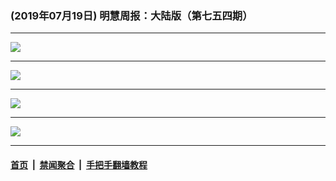### (2019年07月19日) 明慧周报：大陆版（第七五四期） 

---

<img src="http://qikan.minghui.org/mhqkpage/qikanimage/2019/07/19/mhzb_754_pdf-online1.png"/><hr/>
<img src="http://qikan.minghui.org/mhqkpage/qikanimage/2019/07/19/mhzb_754_pdf-online2.png"/><hr/>
<img src="http://qikan.minghui.org/mhqkpage/qikanimage/2019/07/19/mhzb_754_pdf-online3.png"/><hr/>
<img src="http://qikan.minghui.org/mhqkpage/qikanimage/2019/07/19/mhzb_754_pdf-online4.png"/><hr/>


#### [首页](../../../..) &nbsp;|&nbsp; [禁闻聚合](https://github.com/gfw-breaker/banned-news) &nbsp;|&nbsp; [手把手翻墙教程](https://github.com/gfw-breaker/guides) 